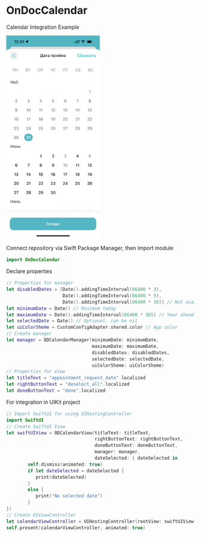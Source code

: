 # OnDocCalendar
Calendar Integration Example

<img src="https://raw.githubusercontent.com/ONDOC/OnDocCalendar-iOS/master/demo.jpeg?token=GHSAT0AAAAAABS66UP7NBY23UIYBVJACFTSYUVVNMA" width="250">

Connect repository via Swift Package Manager, then import module
```swift
import OnDocCalendar
```
Declare properties
```swift
// Properties for manager
let disabledDates = [Date().addingTimeInterval(86400 * 3),
                     Date().addingTimeInterval(86400 * 5),
                     Date().addingTimeInterval(86400 * 10)] // Not available dates - for example 3, 5, 10 days ahead
let minimumDate = Date() // Minimum today
let maximumDate = Date().addingTimeInterval(86400 * 365) // Year ahead
let selectedDate = Date() // Optional, can be nil
let uiColorSheme = CustomConfigAdapter.shared.color // App color
// Create manager
let manager = ODCalendarManager(minimumDate: minimumDate,
                                maximumDate: maximumDate,
                                disabledDates: disabledDates,
                                selectedDate: selectedDate,
                                uiColorSheme: uiColorSheme)
// Properties for View
let titleText = "appointment_request_date".localized
let rightButtonText = "deselect_all".localized
let doneButtonText = "done".localized
```
For integration in UIKit project
```swift
// Import SwiftUI for using UIHostingController
import SwiftUI
// Create SwiftUI View
let swiftUIView = ODCalendarView(titleText: titleText,
                                 rightButtonText: rightButtonText,
                                 doneButtonText: doneButtonText,
                                 manager: manager,
                                 dateSelected: { dateSelected in
        self.dismiss(animated: true)
        if let dateSelected = dateSelected {
           print(dateSelected)
        }
        else {
           print("No selected date")
        }
})
// Create UIViewController
let calendarViewController = UIHostingController(rootView: swiftUIView)
self.present(calendarViewController, animated: true)
```
